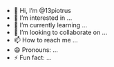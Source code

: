 - 👋 Hi, I’m @13piotrus
- 👀 I’m interested in ...
- 🌱 I’m currently learning ...
- 💞️ I’m looking to collaborate on ...
- 📫 How to reach me ...
- 😄 Pronouns: ...
- ⚡ Fun fact: ...

<!---
13piotrus/13piotrus is a ✨ special ✨ repository because its `README.md` (this file) appears on your GitHub profile.
You can click the Preview link to take a look at your changes.
--->

